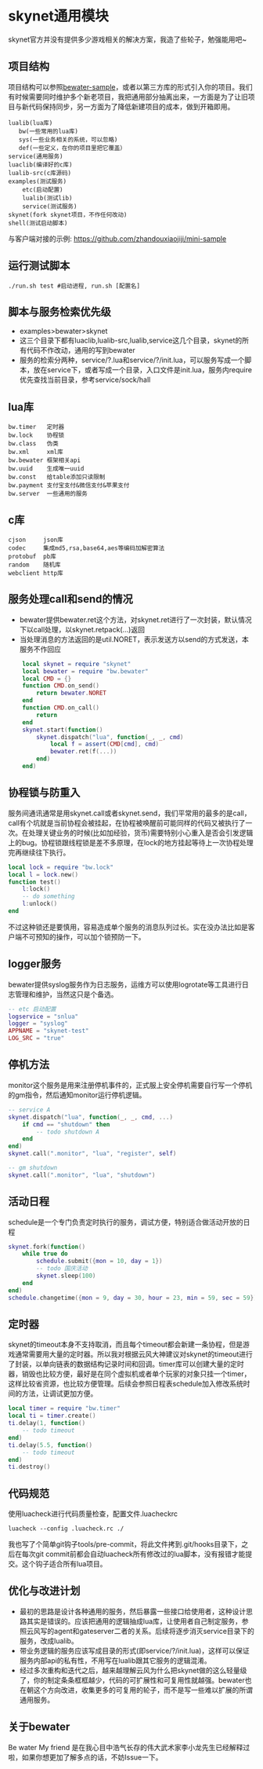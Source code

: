 # skynet通用模块
skynet官方并没有提供多少游戏相关的解决方案，我造了些轮子，勉强能用吧~

## 项目结构
项目结构可以参照[bewater-sample](https://github.com/zhandouxiaojiji/bewater-sample)，或者以第三方库的形式引入你的项目。我们有时候需要同时维护多个新老项目，我把通用部分抽离出来，一方面是为了让旧项目与新代码保持同步，另一方面为了降低新建项目的成本，做到开箱即用。
```
lualib(lua库)
   bw(一些常用的lua库)
   sys(一些业务相关的系统，可以忽略)
   def(一些定义，在你的项目里把它覆盖）
service(通用服务)
luaclib(编译好的c库)
lualib-src(c库源码)
examples(测试服务)
    etc(启动配置)
    lualib(测试lib)
    service(测试服务)
skynet(fork skynet项目，不作任何改动)
shell(测试启动脚本)
```
与客户端对接的示例: https://github.com/zhandouxiaojiji/mini-sample

## 运行测试脚本
```shell
./run.sh test #启动进程, run.sh [配置名]
```

## 脚本与服务检索优先级
+ examples>bewater>skynet
+ 这三个目录下都有luaclib,lualib-src,lualib,service这几个目录，skynet的所有代码不作改动，通用的写到bewater
+ 服务的检索分两种，service/?.lua和service/?/init.lua，可以服务写成一个脚本，放在service下，或者写成一个目录，入口文件是init.lua，服务内require优先查找当前目录，参考service/sock/hall

## lua库
```
bw.timer   定时器
bw.lock    协程锁
bw.class   伪类
bw.xml     xml库
bw.bewater 框架相关api
bw.uuid    生成唯一uuid
bw.const   给table添加只读限制
bw.payment 支付宝支付&微信支付&苹果支付
bw.server  一些通用的服务
```

## c库
```
cjson     json库
codec     集成md5,rsa,base64,aes等编码加解密算法
protobuf  pb库
random    随机库
webclient http库
```

## 服务处理call和send的情况
+ bewater提供bewater.ret这个方法，对skynet.ret进行了一次封装，默认情况下以call处理，以skynet.retpack(...)返回
+ 当处理消息的方法返回的是util.NORET，表示发送方以send的方式发送，本服务不作回应
```lua
    local skynet = require "skynet"
    local bewater = require "bw.bewater"
    local CMD = {}
    function CMD.on_send()
        return bewater.NORET
    end
    function CMD.on_call()
        return
    end
    skynet.start(function()
        skynet.dispatch("lua", function(_, _, cmd)
            local f = assert(CMD[cmd], cmd)
            bewater.ret(f(...))
        end)
    end)
```

## 协程锁与防重入
服务间通讯通常是用skynet.call或者skynet.send，我们平常用的最多的是call，call有个坑就是当前协程会被挂起，在协程被唤醒前可能同样的代码又被执行了一次。在处理关键业务的时候(比如加经验，货币)需要特别小心重入是否会引发逻辑上的bug。协程锁跟线程锁是差不多原理，在lock的地方挂起等待上一次协程处理完再继续往下执行。
```lua
local lock = require "bw.lock"
local l = lock.new()
function test()
    l:lock()
    -- do something
    l:unlock()
end
```
不过这种锁还是要慎用，容易造成单个服务的消息队列过长。实在没办法比如是客户端不可预知的操作，可以加个锁预防一下。

## logger服务
bewater提供syslog服务作为日志服务，运维方可以使用logrotate等工具进行日志管理和维护，当然这只是个备选。
```lua
-- etc 启动配置
logservice = "snlua"
logger = "syslog"
APPNAME = "skynet-test"
LOG_SRC = "true"
```
## 停机方法
monitor这个服务是用来注册停机事件的，正式服上安全停机需要自行写一个停机的gm指令，然后通知monitor运行停机逻辑。
```lua
-- service A
skynet.dispatch("lua", function(_, _, cmd, ...)
    if cmd == "shutdown" then
        -- todo shutdown A
    end
end)
skynet.call(".monitor", "lua", "register", self)

-- gm shutdown
skynet.call(".monitor", "lua", "shutdown")
```

## 活动日程
schedule是一个专门负责定时执行的服务，调试方便，特别适合做活动开放的日程
```lua
skynet.fork(function()
    while true do
        schedule.submit({mon = 10, day = 1})
        -- todo 国庆活动
        skynet.sleep(100)
    end
end)
schedule.changetime({mon = 9, day = 30, hour = 23, min = 59, sec = 59})
```

## 定时器
skynet的timeout本身不支持取消，而且每个timeout都会新建一条协程，但是游戏通常需要用大量的定时器。所以我对根据云风大神建议对skynet的timeout进行了封装，以单向链表的数据结构记录时间和回调。timer库可以创建大量的定时器，销毁也比较方便，最好是在同个虚拟机或者单个玩家的对象只挂一个timer，这样比较省资源，也比较方便管理。后续会参照日程表schedule加入修改系统时间的方法，让调试更加方便。
```lua
local timer = require "bw.timer"
local ti = timer.create()
ti.delay(1, function()
    -- todo timeout
end)
ti.delay(5.5, function()
    -- todo timeout
end)
ti.destroy()
```
## 代码规范
使用luacheck进行代码质量检查，配置文件.luacheckrc
```shell
luacheck --config .luacheck.rc ./
```
我也写了个简单git钩子tools/pre-commit，将此文件拷到.git/hooks目录下，之后在每次git commit前都会自动luacheck所有修改过的lua脚本，没有报错才能提交。这个钩子适合所有lua项目。

## 优化与改进计划
+ 最初的思路是设计各种通用的服务，然后暴露一些接口给使用者，这种设计思路其实是错误的。应该把通用的逻辑抽成lua库，让使用者自己制定服务，参照云风写的agent和gateserver二者的关系。后续将逐步消灭service目录下的服务，改成lualib。
+ 带业务逻辑的服务应该写成目录的形式(即service/?/init.lua)，这样可以保证服务内部api的私有性，不用写在lualib跟其它服务的逻辑混淆。
+ 经过多次重构和迭代之后，越来越理解云风为什么把skynet做的这么轻量级了，你的制定条条框框越少，代码的可扩展性和可复用性就越强。bewater也在朝这个方向改进，收集更多的可复用的轮子，而不是写一些难以扩展的所谓通用服务。

## 关于bewater
Be water My friend 是在我心目中浩气长存的伟大武术家李小龙先生已经解释过啦，如果你想更加了解多点的话，不妨Issue一下。
